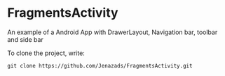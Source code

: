 # FragmentsActivity
An example of a Android App with DrawerLayout, Navigation bar, toolbar and side bar

To clone the project, write:

    git clone https://github.com/Jenazads/FragmentsActivity.git
